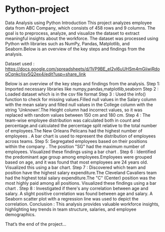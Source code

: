 # Python-project
Data Analysis using Python
Introduction
This project analyzes employee data from ABC Company, which consists of 458 rows and 9 columns. The goal is to preprocess, analyze, and visualize the dataset to extract meaningful insights about the workforce.
The dataset was processed using Python with libraries such as NumPy, Pandas, Matplotlib, and Seaborn.Below is an overview of the key steps and findings from the analysis.

Dataset used : https://docs.google.com/spreadsheets/d/1VP9BE_eI2yl6uUHSm4mGiiwjRdoqCqnkcIjsv5Q2ex4/edit?usp=share_link

Below is an overview of the key steps and findings from the analysis.
Step 1: Imported necessary libraries like numpy,pandas,matplotlib,seaborn
Step 2 : Loaded dataset which is in the csv file format
Step 3 : Used the info() function to check for missing values.Filled null values in the Salary column   with the mean salary and filled null values in the College column with the string 'Unknown'.The Height column had incorrect values, so it was replaced with random values between 150 cm and 180 cm.
Step 4 : The team-wise employee distribution was calculated both in count and percentage.and calculated the percentage split relative to the total number of employees.The New Orleans Pelicans had the highest number of employees . A bar chart is used to represent the distribution of employees across teams.
Step 5:  Segregated employees based on their positions within the company . The position "SG" had the maximum number of employees. Visualized these findings using a bar chart . 
Step 6 : Identified the predominant age group among employees.Employees were grouped based on age, and it was found that most employees are 24 years old. Visualized this using a bar chart.
Step 7 : Discovered which team and position have the highest salary expenditure.The Cleveland Cavaliers team had the highest total salary expenditure.The "C" (Center) position was the most highly paid among all positions. Visualized these findings using a bar chart .
Step 8 : Investigated if there's any correlation between age and salary. A slight positive correlation was found between age and salary. A Seaborn scatter plot with a regression line was used to depict the correlation.
Conclusion : 
This analysis provides valuable workforce insights, highlighting key trends in team structure, salaries, and employee demographics.

That’s the end of the project…
